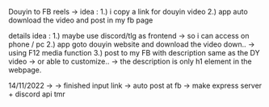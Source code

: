 Douyin to FB reels ->
idea :
1.) i copy a link for douyin video
2.) app auto download the video and post in my fb page

details idea :
1.) maybe use discord/tlg as frontend -> so i can access on phone / pc
2.) app goto douyin website and download the video down.. -> using F12 media function
3.) post to my FB with description same as the DY video -> or able to customize..
-> the description is only h1 element in the webpage.

14/11/2022 ->
-> finished input link -> auto post at fb
-> make express server + discord api tmr
